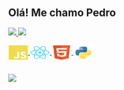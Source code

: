 ## Olá! Me chamo Pedro
<div>
 <a href="https://github.com/kali1553">
 <img height="200em" src="https://github-readme-stats.vercel.app/api?username=kali1553&show_icons=true&theme=tokyonight&include_all_commits=true&count_private=true"/>
 <img height="145em" src="https://github-readme-stats.vercel.app/api/top-langs/?username=kali1553&theme=tokyonight&layout=compact"/>
</div>
<div style="display: inline_block"><br>
  <img align="center" alt="Pedro-Js" height="30" width="40" src="https://raw.githubusercontent.com/devicons/devicon/master/icons/javascript/javascript-plain.svg">
  <img align="center" alt="Pedro-React" height="30" width="40" src="https://raw.githubusercontent.com/devicons/devicon/master/icons/react/react-original.svg">
  <img align="center" alt="Pedro-HTML" height="30" width="40" src="https://raw.githubusercontent.com/devicons/devicon/master/icons/html5/html5-original.svg">
  <img align="center" alt="Pedro-Python" height="30" width="40" src="https://raw.githubusercontent.com/devicons/devicon/master/icons/python/python-original.svg">
</div>

##

<div> 
  <a href="https://www.linkedin.com/in/pedro-henrique-deliberal-de-araujo-709297200" target="_blank"><img src="https://img.shields.io/badge/-LinkedIn-%230077B5?style=for-the-badge&logo=linkedin&logoColor=white" target="_blank"></a> 
</div>



